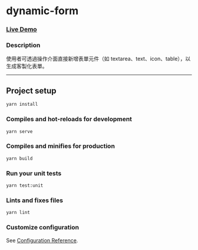 # dynamic-form

### [Live Demo](https://cd54ming.github.io/dynamic-form/)

### Description
使用者可透過操作介面直接新增表單元件（如 textarea、text、icon、table），以生成客製化表單。

-----

## Project setup

```
yarn install
```

### Compiles and hot-reloads for development

```
yarn serve
```

### Compiles and minifies for production

```
yarn build
```

### Run your unit tests

```
yarn test:unit
```

### Lints and fixes files

```
yarn lint
```

### Customize configuration

See [Configuration Reference](https://cli.vuejs.org/config/).
